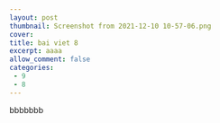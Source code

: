 ```yaml
---
layout: post
thumbnail: Screenshot from 2021-12-10 10-57-06.png
cover:
title: bai viet 8
excerpt: aaaa
allow_comment: false
categories: 
 - 9
 - 8
---
```

bbbbbbb
